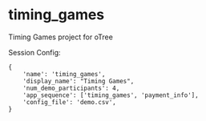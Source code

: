 # timing_games
Timing Games project for oTree

Session Config:

```
{
    'name': 'timing_games',
    'display_name': "Timing Games",
    'num_demo_participants': 4,
    'app_sequence': ['timing_games', 'payment_info'],
    'config_file': 'demo.csv',
}
```
